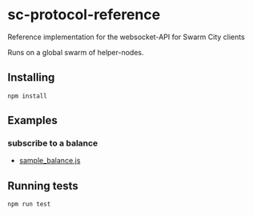 # sc-protocol-reference

Reference implementation for the websocket-API for Swarm City clients

Runs on a global swarm of helper-nodes.

## Installing

```npm install```

## Examples

### subscribe to a balance

* [sample_balance.js](./sample_balance.js)


## Running tests

```npm run test```




